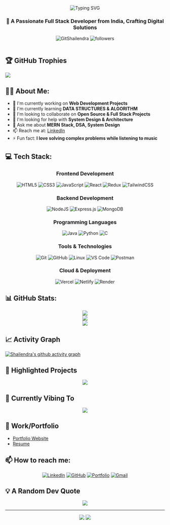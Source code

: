 <div align="center">
  <img src="https://readme-typing-svg.demolab.com?font=Fira+Code&size=30&pause=1000&color=F85D7F&center=true&vCenter=true&width=500&lines=Hi+👋+I'm+Shailendra;Full+Stack+Developer;MERN+Stack+Developer;Open+Source+Enthusiast" alt="Typing SVG" />
</div>

<h3 align="center">🚀 A Passionate Full Stack Developer from India, Crafting Digital Solutions</h3>

<div align="center">
  <img src="https://komarev.com/ghpvc/?username=GitShailendra&label=Profile%20views&color=ff0080&style=flat" alt="GitShailendra" />
  <img src="https://img.shields.io/github/followers/GitShailendra?label=Followers&style=social" alt="followers" />
</div>

<br/>

## 🏆 GitHub Trophies
![](https://github-profile-trophy.vercel.app/?username=GitShailendra&theme=radical&no-frame=false&no-bg=true&margin-w=4)

## 👨‍💻 About Me:
- 🔭 I'm currently working on **Web Development Projects**
- 🌱 I'm currently learning **DATA STRUCTURES & ALGORITHM**
- 👯 I'm looking to collaborate on **Open Source & Full Stack Projects**
- 🤝 I'm looking for help with **System Design & Architecture**
- 💬 Ask me about **MERN Stack, DSA, System Design**
- 📫 Reach me at: [LinkedIn](https://www.linkedin.com/in/shailendrakumarfs/)
- ⚡ Fun fact: **I love solving complex problems while listening to music**

## 💻 Tech Stack:
<div align="center">

### Frontend Development
![HTML5](https://img.shields.io/badge/html5-%23E34F26.svg?style=for-the-badge&logo=html5&logoColor=white)
![CSS3](https://img.shields.io/badge/css3-%231572B6.svg?style=for-the-badge&logo=css3&logoColor=white)
![JavaScript](https://img.shields.io/badge/javascript-%23323330.svg?style=for-the-badge&logo=javascript&logoColor=%23F7DF1E)
![React](https://img.shields.io/badge/react-%2320232a.svg?style=for-the-badge&logo=react&logoColor=%2361DAFB)
![Redux](https://img.shields.io/badge/redux-%23593d88.svg?style=for-the-badge&logo=redux&logoColor=white)
![TailwindCSS](https://img.shields.io/badge/tailwindcss-%2338B2AC.svg?style=for-the-badge&logo=tailwind-css&logoColor=white)

### Backend Development
![NodeJS](https://img.shields.io/badge/node.js-6DA55F?style=for-the-badge&logo=node.js&logoColor=white)
![Express.js](https://img.shields.io/badge/express.js-%23404d59.svg?style=for-the-badge&logo=express&logoColor=%2361DAFB)
![MongoDB](https://img.shields.io/badge/MongoDB-%234ea94b.svg?style=for-the-badge&logo=mongodb&logoColor=white)

### Programming Languages
![Java](https://img.shields.io/badge/java-%23ED8B00.svg?style=for-the-badge&logo=openjdk&logoColor=white)
![Python](https://img.shields.io/badge/python-3670A0?style=for-the-badge&logo=python&logoColor=ffdd54)
![C](https://img.shields.io/badge/c-%2300599C.svg?style=for-the-badge&logo=c&logoColor=white)

### Tools & Technologies
![Git](https://img.shields.io/badge/git-%23F05033.svg?style=for-the-badge&logo=git&logoColor=white)
![GitHub](https://img.shields.io/badge/github-%23121011.svg?style=for-the-badge&logo=github&logoColor=white)
![Linux](https://img.shields.io/badge/Linux-FCC624?style=for-the-badge&logo=linux&logoColor=black)
![VS Code](https://img.shields.io/badge/VS%20Code-0078d7.svg?style=for-the-badge&logo=visual-studio-code&logoColor=white)
![Postman](https://img.shields.io/badge/Postman-FF6C37?style=for-the-badge&logo=postman&logoColor=white)

### Cloud & Deployment
![Vercel](https://img.shields.io/badge/vercel-%23000000.svg?style=for-the-badge&logo=vercel&logoColor=white)
![Netlify](https://img.shields.io/badge/netlify-%23000000.svg?style=for-the-badge&logo=netlify&logoColor=#00C7B7)
![Render](https://img.shields.io/badge/Render-%46E3B7.svg?style=for-the-badge&logo=render&logoColor=white)

</div>

## 📊 GitHub Stats:
<div align="center">
  
  ![](https://github-readme-stats-git-masterrstaa-rickstaa.vercel.app/api?username=GitShailendra&theme=radical&hide_border=false&include_all_commits=true&count_private=true)<br/>
  ![](https://streak-stats.demolab.com/?user=GitShailendra&theme=radical&hide_border=false)<br/>
  ![](https://github-readme-stats-git-masterrstaa-rickstaa.vercel.app/api/top-langs/?username=GitShailendra&theme=radical&hide_border=false&include_all_commits=true&count_private=true&layout=compact)

</div>

## 📈 Activity Graph
[![Shailendra's github activity graph](https://github-readme-activity-graph.vercel.app/graph?username=GitShailendra&theme=rogue)](https://github.com/GitShailendra/github-readme-activity-graph)

## 🌟 Highlighted Projects
<div align="center">
  <a href="https://github.com/GitShailendra/wanderlust-proj">
    <img align="center" src="https://github-readme-stats-git-masterrstaa-rickstaa.vercel.app/api/pin/?username=GitShailendra&repo=your-best-project&theme=radical" />
  </a>
  
  <!-- Add more pinned repositories as needed -->
</div>

## 🎵 Currently Vibing To
<div align="center">
  <img src="https://spotify-github-profile.vercel.app/api/view?uid=YOUR_SPOTIFY_ID&cover_image=true&theme=novatorem" />
</div>

## 💼 Work/Portfolio

- [Portfolio Website](https://drive.google.com/file/d/17gY2yxXoaMFOn5ORu_3kSCX6Wlg1_swj/view?usp=drivesdk)
- [Resume](YOUR_RESUME_URL)

## 📫 How to reach me:
<div align="center">
  
[![LinkedIn](https://img.shields.io/badge/LinkedIn-%230077B5.svg?logo=linkedin&logoColor=white)](https://www.linkedin.com/in/shailendrakumarfs/)
[![GitHub](https://img.shields.io/badge/GitHub-%23121011.svg?logo=github&logoColor=white)](https://github.com/GitShailendra)
[![Portfolio](https://img.shields.io/badge/Portfolio-%23000000.svg?logo=firefox&logoColor=#FF7139)](YOUR_PORTFOLIO_URL)
[![Gmail](https://img.shields.io/badge/Gmail-%23D14836.svg?logo=gmail&logoColor=white)](mailto:shailendrakumarsrgi@gmail.com)

</div>

## 💡 A Random Dev Quote
<div align="center">
  
![](https://quotes-github-readme.vercel.app/api?type=horizontal&theme=radical)

</div>

---
<div align="center">
  <img src="https://forthebadge.com/images/badges/built-with-love.svg" />
  <img src="https://forthebadge.com/images/badges/powered-by-coffee.svg" />
</div>
